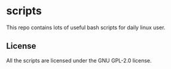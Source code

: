 # scripts
This repo contains lots of useful bash scripts for daily linux user.

## License
All the scripts are licensed under the GNU GPL-2.0 license.
